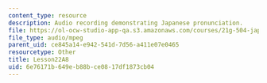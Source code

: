 ```yaml
---
content_type: resource
description: Audio recording demonstrating Japanese pronunciation.
file: https://ol-ocw-studio-app-qa.s3.amazonaws.com/courses/21g-504-japanese-iv-spring-2009/6e76171b649eb88bce0817df1873cb04_Lesson22A8.mp3
file_type: audio/mpeg
parent_uid: ce845a14-e942-541d-7d56-a411e07e0465
resourcetype: Other
title: Lesson22A8
uid: 6e76171b-649e-b88b-ce08-17df1873cb04
---
```

